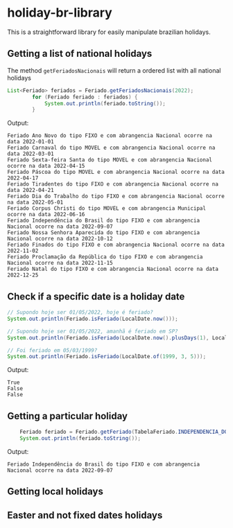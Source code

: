 # holiday-br-library

This is a straightforward library for easily manipulate brazilian holidays.

## Getting a list of national holidays

The method `getFeriadosNacionais` will return a ordered list with all national holidays    

```java
List<Feriado> feriados = Feriado.getFeriadosNacionais(2022);		
		for (Feriado feriado : feriados) {
			System.out.println(feriado.toString());
		}
```

Output:

    Feriado Ano Novo do tipo FIXO e com abrangencia Nacional ocorre na data 2022-01-01
    Feriado Carnaval do tipo MOVEL e com abrangencia Nacional ocorre na data 2022-03-01
    Feriado Sexta-feira Santa do tipo MOVEL e com abrangencia Nacional ocorre na data 2022-04-15
    Feriado Páscoa do tipo MOVEL e com abrangencia Nacional ocorre na data 2022-04-17
    Feriado Tiradentes do tipo FIXO e com abrangencia Nacional ocorre na data 2022-04-21
    Feriado Dia do Trabalho do tipo FIXO e com abrangencia Nacional ocorre na data 2022-05-01
    Feriado Corpus Christi do tipo MOVEL e com abrangencia Municipal ocorre na data 2022-06-16
    Feriado Independência do Brasil do tipo FIXO e com abrangencia Nacional ocorre na data 2022-09-07
    Feriado Nossa Senhora Aparecida do tipo FIXO e com abrangencia Nacional ocorre na data 2022-10-12
    Feriado Finados do tipo FIXO e com abrangencia Nacional ocorre na data 2022-11-02
    Feriado Proclamação da República do tipo FIXO e com abrangencia Nacional ocorre na data 2022-11-15
    Feriado Natal do tipo FIXO e com abrangencia Nacional ocorre na data 2022-12-25
    
## Check if a specific date is a holiday date

```java
// Supondo hoje ser 01/05/2022, hoje é feriado? 
System.out.println(Feriado.isFeriado(LocalDate.now()));

// Supondo hoje ser 01/05/2022, amanhã é feriado em SP?
System.out.println(Feriado.isFeriado(LocalDate.now().plusDays(1), Local.SP));

// Foi feriado em 05/03/1999?
System.out.println(Feriado.isFeriado(LocalDate.of(1999, 3, 5)));

```

Output:
	
	True
	False
	False

## Getting a particular holiday

```java
	Feriado feriado = Feriado.getFeriado(TabelaFeriado.INDEPENDENCIA_DO_BRASIL, 2022);		
	System.out.println(feriado.toString());
```

Output:
		
	Feriado Independência do Brasil do tipo FIXO e com abrangencia Nacional ocorre na data 2022-09-07
	
	
## Getting local holidays

## Easter and not fixed dates holidays  
 